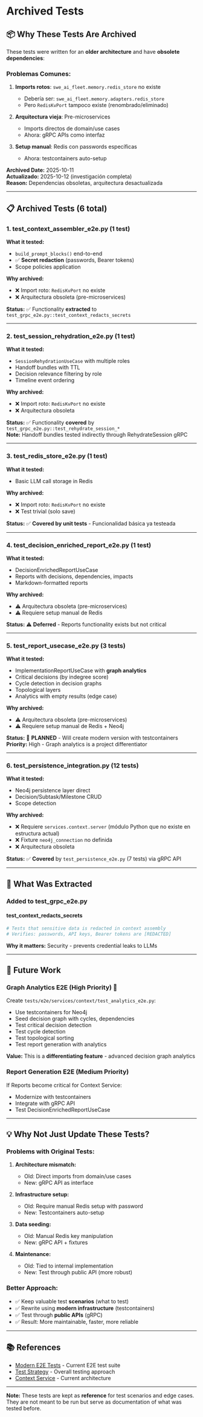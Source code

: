 # Archived Tests

## 📦 Why These Tests Are Archived

These tests were written for an **older architecture** and have **obsolete dependencies**:

### Problemas Comunes:
1. **Imports rotos**: `swe_ai_fleet.memory.redis_store` no existe
   - Debería ser: `swe_ai_fleet.memory.adapters.redis_store`
   - Pero `RedisKvPort` tampoco existe (renombrado/eliminado)

2. **Arquitectura vieja**: Pre-microservices
   - Imports directos de domain/use cases
   - Ahora: gRPC APIs como interfaz

3. **Setup manual**: Redis con passwords específicas
   - Ahora: testcontainers auto-setup

**Archived Date:** 2025-10-11  
**Actualizado:** 2025-10-12 (investigación completa)  
**Reason:** Dependencias obsoletas, arquitectura desactualizada

---

## 📋 Archived Tests (6 total)

### 1. test_context_assembler_e2e.py (1 test)
**What it tested:**
- `build_prompt_blocks()` end-to-end
- ✅ **Secret redaction** (passwords, Bearer tokens)
- Scope policies application

**Why archived:**
- ❌ Import roto: `RedisKvPort` no existe
- ❌ Arquitectura obsoleta (pre-microservices)

**Status:** ✅ Functionality **extracted** to `test_grpc_e2e.py::test_context_redacts_secrets`

---

### 2. test_session_rehydration_e2e.py (1 test)
**What it tested:**
- `SessionRehydrationUseCase` with multiple roles
- Handoff bundles with TTL
- Decision relevance filtering by role
- Timeline event ordering

**Why archived:**
- ❌ Import roto: `RedisKvPort` no existe
- ❌ Arquitectura obsoleta

**Status:** ✅ Functionality **covered** by `test_grpc_e2e.py::test_rehydrate_session_*`  
**Note:** Handoff bundles tested indirectly through RehydrateSession gRPC

---

### 3. test_redis_store_e2e.py (1 test)
**What it tested:**
- Basic LLM call storage in Redis

**Why archived:**
- ❌ Import roto: `RedisKvPort` no existe
- ❌ Test trivial (solo save)

**Status:** ✅ **Covered by unit tests** - Funcionalidad básica ya testeada

---

### 4. test_decision_enriched_report_e2e.py (1 test)
**What it tested:**
- DecisionEnrichedReportUseCase
- Reports with decisions, dependencies, impacts
- Markdown-formatted reports

**Why archived:**
- ⚠️ Arquitectura obsoleta (pre-microservices)
- ⚠️ Requiere setup manual de Redis

**Status:** ⚠️ **Deferred** - Reports functionality exists but not critical

---

### 5. test_report_usecase_e2e.py (3 tests)
**What it tested:**
- ImplementationReportUseCase with **graph analytics**
- Critical decisions (by indegree score)
- Cycle detection in decision graphs
- Topological layers
- Analytics with empty results (edge case)

**Why archived:**
- ⚠️ Arquitectura obsoleta (pre-microservices)
- ⚠️ Requiere setup manual de Redis + Neo4j

**Status:** 🎯 **PLANNED** - Will create modern version with testcontainers  
**Priority:** High - Graph analytics is a project differentiator

---

### 6. test_persistence_integration.py (12 tests)
**What it tested:**
- Neo4j persistence layer direct
- Decision/Subtask/Milestone CRUD
- Scope detection

**Why archived:**
- ❌ Requiere `services.context.server` (módulo Python que no existe en estructura actual)
- ❌ Fixture `neo4j_connection` no definida
- ❌ Arquitectura obsoleta

**Status:** ✅ **Covered** by `test_persistence_e2e.py` (7 tests) via gRPC API

---

## 🎯 What Was Extracted

### Added to test_grpc_e2e.py

#### test_context_redacts_secrets
```python
# Tests that sensitive data is redacted in context assembly
# Verifies: passwords, API keys, Bearer tokens are [REDACTED]
```

**Why it matters:** Security - prevents credential leaks to LLMs

---

## 🔮 Future Work

### Graph Analytics E2E (High Priority) 🌟
Create `tests/e2e/services/context/test_analytics_e2e.py`:
- Use testcontainers for Neo4j
- Seed decision graph with cycles, dependencies
- Test critical decision detection
- Test cycle detection
- Test topological sorting
- Test report generation with analytics

**Value:** This is a **differentiating feature** - advanced decision graph analytics

### Report Generation E2E (Medium Priority)
If Reports become critical for Context Service:
- Modernize with testcontainers
- Integrate with gRPC API
- Test DecisionEnrichedReportUseCase

---

## 💡 Why Not Just Update These Tests?

### Problems with Original Tests:
1. **Architecture mismatch:**
   - Old: Direct imports from domain/use cases
   - New: gRPC API as interface
   
2. **Infrastructure setup:**
   - Old: Require manual Redis setup with password
   - New: Testcontainers auto-setup

3. **Data seeding:**
   - Old: Manual Redis key manipulation
   - New: gRPC API + fixtures

4. **Maintenance:**
   - Old: Tied to internal implementation
   - New: Test through public API (more robust)

### Better Approach:
- ✅ Keep valuable test **scenarios** (what to test)
- ✅ Rewrite using **modern infrastructure** (testcontainers)
- ✅ Test through **public APIs** (gRPC)
- ✅ Result: More maintainable, faster, more reliable

---

## 📚 References

- [Modern E2E Tests](../services/context/README.md) - Current E2E test suite
- [Test Strategy](../../docs/TESTING_STRATEGY.md) - Overall testing approach
- [Context Service](../../services/context/README.md) - Current architecture

---

**Note:** These tests are kept as **reference** for test scenarios and edge cases.  
They are not meant to be run but serve as documentation of what was tested before.

